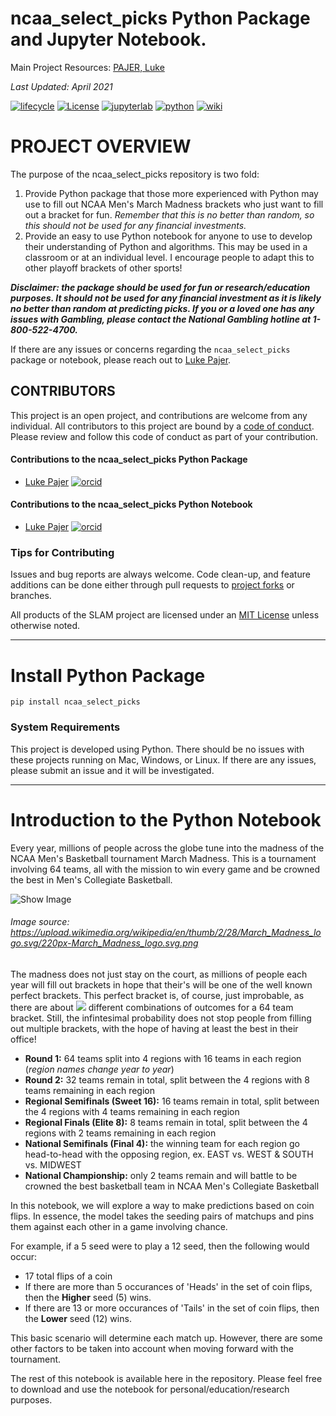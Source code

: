 # ncaa_select_picks Python Package and Jupyter Notebook.

Main Project Resources: [PAJER, Luke](mailto:luke.pajer@gmail.com)

_Last Updated: April 2021_

[![lifecycle](https://img.shields.io/badge/lifecycle-experimental-orange.svg)](https://www.tidyverse.org/lifecycle/#experimental)
[![License](https://img.shields.io/badge/LICENSE-mit-43B02A.svg)](/LICENSE)
[![jupyterlab](https://img.shields.io/badge/jupyterlab-0.35.4-F37821.svg)](https://jupyterlab.readthedocs.io/en/stable/)
[![python](https://img.shields.io/badge/python-3.6.5-yellow.svg)](https://jupyterlab.readthedocs.io/en/stable/)
[![wiki](https://img.shields.io/badge/wiki-complete-orange)](https://github.com/The-Geology-Guy/ncaa_select_picks/wiki)

# PROJECT OVERVIEW

The purpose of the ncaa_select_picks repository is two fold:

1. Provide Python package that those more experienced with Python may use to fill out NCAA Men\'s March Madness brackets who just want to fill out a bracket for fun. _Remember that this is no better than random, so this should not be used for any financial investments._
2. Provide an easy to use Python notebook for anyone to use to develop their understanding of Python and algorithms. This may be used in a classroom or at an individual level. I encourage people to adapt this to other playoff brackets of other sports!

**_Disclaimer: the package should be used for fun or research/education purposes. It should not be used for any financial investment as it is likely no better than random at predicting picks. If you or a loved one has any issues with Gambling, please contact the National Gambling hotline at 1-800-522-4700._**

If there are any issues or concerns regarding the `ncaa_select_picks` package or notebook, please reach out to [Luke Pajer](mailto:luke.pajer@gmail.com).

## CONTRIBUTORS

This project is an open project, and contributions are welcome from any individual. All contributors to this project are bound by a [code of conduct](/CODE_OF_CONDUCT.md). Please review and follow this code of conduct as part of your contribution.

#### Contributions to the ncaa_select_picks Python Package
- [Luke Pajer](mailto:luke.pajer@gmail.com) [![orcid](https://img.shields.io/badge/orcid-0000--0002--5218--7650-brightgreen.svg)](https://orcid.org/0000-0002-5218-7650)

#### Contributions to the ncaa_select_picks Python Notebook
- [Luke Pajer](mailto:luke.pajer@gmail.com) [![orcid](https://img.shields.io/badge/orcid-0000--0002--5218--7650-brightgreen.svg)](https://orcid.org/0000-0002-5218-7650)

### Tips for Contributing

Issues and bug reports are always welcome.  Code clean-up, and feature additions can be done either through pull requests to [project forks]() or branches.

All products of the SLAM project are licensed under an [MIT License](LICENSE) unless otherwise noted.

-----

# Install Python Package

```pip install ncaa_select_picks```

### System Requirements

This project is developed using Python. There should be no issues with these projects running on Mac, Windows, or Linux. If there are any issues, please submit an issue and it will be investigated.

-----

# Introduction to the Python Notebook

Every year, millions of people across the globe tune into the madness of the NCAA Men's Basketball tournament March Madness. This is a tournament involving 64 teams, all with the mission to win every game and be crowned the best in Men's Collegiate Basketball. 

![Show Image](https://upload.wikimedia.org/wikipedia/en/thumb/2/28/March_Madness_logo.svg/220px-March_Madness_logo.svg.png)
###### Image source: https://upload.wikimedia.org/wikipedia/en/thumb/2/28/March_Madness_logo.svg/220px-March_Madness_logo.svg.png

The madness does not just stay on the court, as millions of people each year will fill out brackets in hope that their's will be one of the well known perfect brackets. This perfect bracket is, of course, just improbable, as there are about <img src="https://latex.codecogs.com/gif.latex?1.27\times10^{89}"/> different combinations of outcomes for a 64 team bracket. Still, the infintesimal probability does not stop people from filling out multiple brackets, with the hope of having at least the best in their office!

- **Round 1:** 64 teams split into 4 regions with 16 teams in each region (_region names change year to year_)
- **Round 2:** 32 teams remain in total, split between the 4 regions with 8 teams remaining in each region
- **Regional Semifinals (Sweet 16):** 16 teams remain in total, split between the 4 regions with 4 teams remaining in each region
- **Regional Finals (Elite 8):** 8 teams remain in total, split between the 4 regions with 2 teams remaining in each region
- **National Semifinals (Final 4):** the winning team for each region go head-to-head with the opposing region, ex. EAST vs. WEST & SOUTH vs. MIDWEST
- **National Championship:** only 2 teams remain and will battle to be crowned the best basketball team in NCAA Men's Collegiate Basketball

In this notebook, we will explore a way to make predictions based on coin flips. In essence, the model takes the seeding pairs of matchups and pins them against each other in a game involving chance. 

For example, if a 5 seed were to play a 12 seed, then the following would occur:

- 17 total flips of a coin
- If there are more than 5 occurances of 'Heads' in the set of coin flips, then the **Higher** seed (5) wins.
- If there are 13 or more occurances of 'Tails' in the set of coin flips, then the **Lower** seed (12) wins.

This basic scenario will determine each match up. However, there are some other factors to be taken into account when moving forward with the tournament.

The rest of this notebook is available here in the repository. Please feel free to download and use the notebook for personal/education/research purposes.
